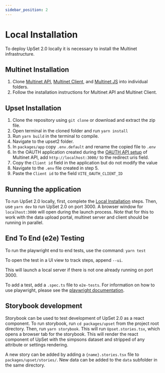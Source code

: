 ```yaml
---
sidebar_position: 2
---
```


# Local Installation

To deploy UpSet 2.0 locally it is necessary to install the Multinet infrastructure.

## Multinet Installation

1. Clone [Multinet API](https://github.com/multinet-app/multinet-api), [Multinet Client](https://github.com/multinet-app/multinet-client), and [Multinet JS](https://github.com/multinet-app/multinetjs) into individual folders.
2. Follow the installation instructions for Multinet API and Multinet Client.

## Upset Installation

1. Clone the repository using `git clone` or download and extract the zip file.
2. Open terminal in the cloned folder and run `yarn install`
3. Run `yarn build` in the terminal to compile.
4. Navigate to the upset2 folder.
5. In `packages/app` copy `.env.default` and rename the copied file to `.env`
6. In the OAUTH application created during the [OAUTH API setup](https://github.com/multinet-app/multinet-api#api) of Multinet API, add `http://localhost:3000/` to the redirect uris field.
7. Copy the `Client id` field in the application but do not modify the value
8. Navigate to the `.env` file created in step 5.
9. Paste the `Client id` to the field `VITE_OAUTH_CLIENT_ID`

## Running the application

To run UpSet 2.0 locally, first, complete the [Local Installation](#local-installation) steps. Then, use `yarn dev` to run UpSet 2.0 on port 3000.
A browser window for `localhost:3000` will open during the launch process. *Note* that for this to work with the data upload portal, multinet server and client should be running in parallel.

## End To End (e2e) Testing

To run the playwright end to end tests, use the command:
`yarn test`

To open the test in a UI view to track steps, append `--ui`.

This will launch a local server if there is not one already running on port 3000.

To add a test, add a `.spec.ts` file to `e2e-tests`. For information on how to use playwright, please see the [playwright documentation](https://playwright.dev/docs/writing-tests).

## Storybook development

Storybook can be used to test development of UpSet 2.0 as a react component. To run storybook, run `cd packages/upset` from the project root directory. Then, run `yarn storybook`. This will run `Upset.stories.tsx`, which opens a browser tab for the storybook. This will render the react component of UpSet with the simpsons dataset and stripped of any attribute or settings rendering.

A new story can be added by adding a `{name}.stories.tsx` file to `packages/upset/stories/`. New data can be added to the `data` subfolder in the same directory.
